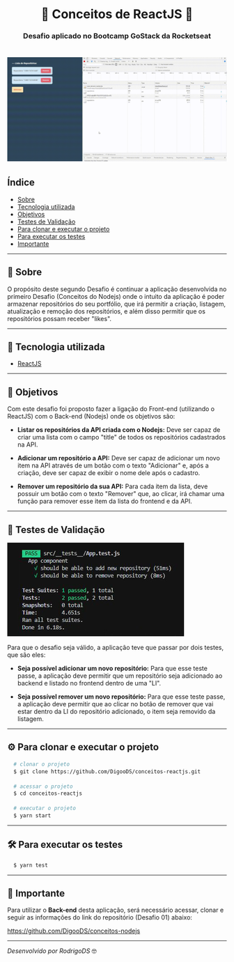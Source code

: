 <h1 align="center">
  🚀 Conceitos de ReactJS 🚀
</h1>

<h3 align="center">
Desafio aplicado no Bootcamp GoStack da Rocketseat
</h3>

<h1>
  <img src="public/paraReadme.gif">
</h1>

## Índice

- [Sobre](#-sobre)
- [Tecnologia utilizada](#-tecnologia-utilizada)
- [Objetivos](#-objetivos)
- [Testes de Validação](#-testes-de-validação)
- [Para clonar e executar o projeto](#-para-clonar-e-executar-o-projeto)
- [Para executar os testes](#-para-executar-os-testes)
- [Importante](#-importante)


---

## 🔖 Sobre

O propósito deste segundo Desafio é continuar a aplicação desenvolvida no primeiro Desafio (Conceitos do Nodejs) onde o intuito da aplicação é poder armazenar repositórios do seu portfólio, que irá permitir a criação, listagem, atualização e remoção dos repositórios, e além disso permitir que os repositórios possam receber "likes".

---

## 🚀 Tecnologia utilizada

- [ReactJS](https://reactjs.org)

---

## 🎯 Objetivos

Com este desafio foi proposto fazer a ligação do Front-end (utilizando o ReactJS) com o Back-end (Nodejs) onde os objetivos são:

- **Listar os repositórios da API criada com o Nodejs:**
Deve ser capaz de criar uma lista com o campo "title" de todos os repositórios cadastrados na API.

- **Adicionar um repositório a API:**
Deve ser capaz de adicionar um novo item na API através de um botão com o texto "Adicionar" e, após a criação, deve ser capaz de exibir o nome dele após o cadastro.

- **Remover um repositório da sua API:**
Para cada item da lista, deve possuir um botão com o texto "Remover" que, ao clicar, irá chamar uma função para remover esse item da lista do frontend e da API.

---

## 📝 Testes de Validação

<img src="public/testImage.JPG">

Para que o desafio seja válido, a aplicação teve que passar por dois testes, que são eles:

- **Seja possível adicionar um novo repositório:**
Para que esse teste passe, a aplicação deve permitir que um repositório seja adicionado ao backend e listado no frontend dentro de uma "LI".

- **Seja possível remover um novo repositório:**
Para que esse teste passe, a aplicação deve permitir que ao clicar no botão de remover que vai estar dentro da LI do repositório adicionado, o item seja removido da listagem.

---

## ⚙ Para clonar e executar o projeto

```bash
  # clonar o projeto
  $ git clone https://github.com/DigooDS/conceitos-reactjs.git

  # acessar o projeto
  $ cd conceitos-reactjs

  # executar o projeto
  $ yarn start
```

---

## 🛠 Para executar os testes

```bash
  $ yarn test
```

---

## 📌 Importante
Para utilizar o **Back-end** desta aplicação, será necessário acessar, clonar e seguir as informações do link do repositório (Desafio 01) abaixo:

https://github.com/DigooDS/conceitos-nodejs

---
<i>Desenvolvido por RodrigoDS</i> 🤓
